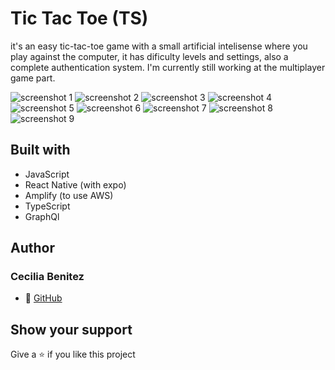 # Tic Tac Toe (TS)
it's an easy tic-tac-toe game with a small artificial intelisense where you play
against the computer, it has dificulty levels and settings, also a complete authentication system.
I'm currently still working at the multiplayer game part.

![screenshot 1](./app-screenshots/WhatsApp-1.jpeg) ![screenshot 2](./app-screenshots/WhatsApp-2.jpeg) ![screenshot 3](./app-screenshots/WhatsApp-3.jpeg) ![screenshot 4](./app-screenshots/WhatsApp-4.jpeg) ![screenshot 5](./app-screenshots/WhatsApp-5.jpeg) ![screenshot 6](./app-screenshots/WhatsApp-6.jpeg) ![screenshot 7](./app-screenshots/WhatsApp-7.jpeg) ![screenshot 8](./app-screenshots/WhatsApp-8.jpeg) ![screenshot 9](./app-screenshots/WhatsApp-9.jpeg) 

## Built with
- JavaScript
- React Native (with expo)
- Amplify (to use AWS)
- TypeScript
- GraphQl

## Author
### Cecilia Benitez
- 👤 [GitHub](https://github.com/Ceci007)

## Show your support
Give a ⭐️ if you like this project